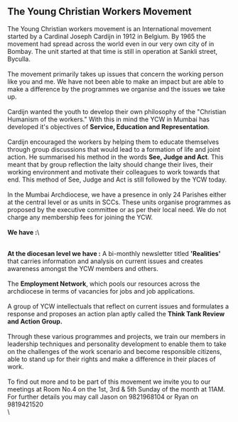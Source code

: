## **The Young Christian Workers Movement**

The Young Christian workers movement is an International movement
started by a Cardinal Joseph Cardijn in 1912 in Belgium. By 1965 the
movement had spread across the world even in our very own city of in
Bombay. The unit started at that time is still in operation at Sankli
street, Byculla.\
\
The movement primarily takes up issues that concern the working person
like you and me. We have not been able to make an impact but are able to
make a difference by the programmes we organise and the issues we take
up.\
\
Cardijn wanted the youth to develop their own philosophy of the
\"Christian Humanism of the workers.\" With this in mind the YCW in
Mumbai has developed it\'s objectives of **Service, Education and
Representation**.\
\
Cardijn encouraged the workers by helping them to educate themselves
through group discussions that would lead to a formation of life and
joint action. He summarised his method in the words **See, Judge and
Act**. This meant that by group reflection the laity should change their
lives, their working environment and motivate their colleagues to work
towards that end. This method of See, Judge and Act is still followed by
the YCW today.\
\
In the Mumbai Archdiocese, we have a presence in only 24 Parishes either
at the central level or as units in SCCs. These units organise
programmes as proposed by the executive committee or as per their local
need. We do not charge any membership fees for joining the YCW.\
\
**We have :**\

\
**At the diocesan level we have :** A bi-monthly newsletter titled
**\'Realities\'** that carries information and analysis on current
issues and creates awareness amongst the YCW members and others.\
\
The **Employment Network**, which pools our resources across the
archdiocese in terms of vacancies for jobs and job applications.\
\
A group of YCW intellectuals that reflect on current issues and
formulates a response and proposes an action plan aptly called the
**Think Tank Review and Action Group.**\
\
Through these various programmes and projects, we train our members in
leadership techniques and personality development to enable them to take
on the challenges of the work scenario and become responsible citizens,
able to stand up for their rights and make a difference in their places
of work.\
\
To find out more and to be part of this movement we invite you to our
meetings at Room No.4 on the 1st, 3rd & 5th Sunday of the month at 11AM.
For further details you may call Jason on 9821968104 or Ryan on
9819421520\
\
